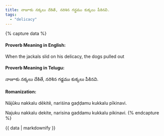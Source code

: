 ```yaml
---
title: నాజూకు నక్కలు దేకితే, నరిశిన గడ్డము కుక్కలు పీకినవి.
tags:
  - "delicacy"
---
```


{% capture data %}
#### Proverb Meaning in English:
When the jackals slid on his delicacy, the dogs pulled out

#### Proverb Meaning in Telugu:
నాజూకు నక్కలు దేకితే, నరిశిన గడ్డము కుక్కలు పీకినవి.

#### Romanization:
Nājūku nakkalu dēkitē, nariśina gaḍḍamu kukkalu pīkinavi.

Najuku nakkalu dekite, narisina gaddamu kukkalu pikinavi.
{% endcapture %}

{{ data | markdownify }}

